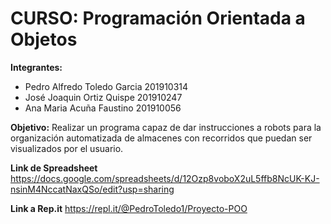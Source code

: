 # CURSO: Programación Orientada a Objetos
**Integrantes:**
- Pedro Alfredo Toledo Garcia      201910314
- José Joaquin Ortiz Quispe        201910247
- Ana Maria Acuña Faustino         201910056

**Objetivo:**
Realizar un programa capaz de dar instrucciones a robots para la organización automatizada de almacenes con recorridos que puedan ser visualizados por el usuario.

**Link de Spreadsheet**
https://docs.google.com/spreadsheets/d/12Ozp8voboX2uL5ffb8NcUK-KJ-nsinM4NccatNaxQSo/edit?usp=sharing

**Link a Rep.it**
https://repl.it/@PedroToledo1/Proyecto-POO

